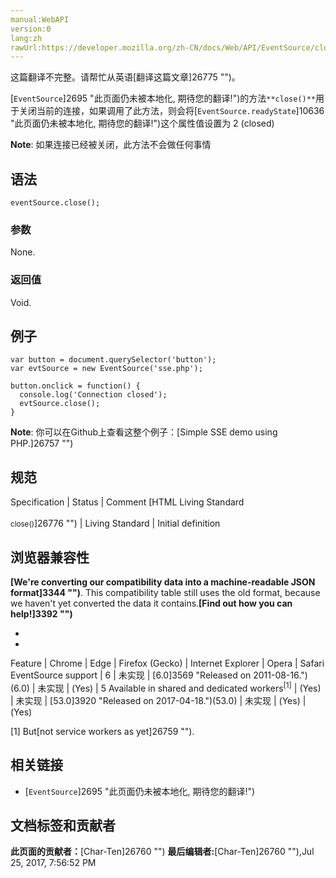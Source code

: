 ```yaml
---
manual:WebAPI
version:0
lang:zh
rawUrl:https://developer.mozilla.org/zh-CN/docs/Web/API/EventSource/close
---
```




这篇翻译不完整。请帮忙从英语[翻译这篇文章]26775 "")。







[`EventSource`]2695 "此页面仍未被本地化, 期待您的翻译!")的方法`**close()**`用于关闭当前的连接，如果调用了此方法，则会将[`EventSource.readyState`]10636 "此页面仍未被本地化, 期待您的翻译!")这个属性值设置为 2 (closed)



**Note**: 如果连接已经被关闭，此方法不会做任何事情



## **语法**<a name="语法"></a>

```
eventSource.close();
```

### 参数<a name="参数"></a>


None.


### 返回值<a name="返回值"></a>


Void.


## 例子<a name="例子"></a>

```
var button = document.querySelector('button');
var evtSource = new EventSource('sse.php');

button.onclick = function() {
  console.log('Connection closed');
  evtSource.close();
}
```


**Note**: 你可以在Github上查看这整个例子：[Simple SSE demo using PHP.]26757 "")



## 规范<a name="规范"></a>

Specification | Status | Comment 
[HTML Living Standard<br></br><small>close()</small>]26776 "") | Living Standard | Initial definition 



## 浏览器兼容性<a name="浏览器兼容性"></a>


**[We&#39;re converting our compatibility data into a machine-readable JSON format]3344 "")**. This compatibility table still uses the old format, because we haven&#39;t yet converted the data it contains.**[Find out how you can help!]3392 "")**


* 
* 

Feature | Chrome | Edge | Firefox (Gecko) | Internet Explorer | Opera | Safari 
EventSource support | 6 | 未实现 | [6.0]3569 "Released on 2011-08-16.")(6.0) | 未实现 | (Yes) | 5 
Available in shared and dedicated workers<sup>[1]</sup> | (Yes) | 未实现 | [53.0]3920 "Released on 2017-04-18.")(53.0) | 未实现 | (Yes) | (Yes) 






[1] But[not service workers as yet]26759 "").


## 相关链接<a name="相关链接"></a>

* [`EventSource`]2695 "此页面仍未被本地化, 期待您的翻译!")



## 文档标签和贡献者
**此页面的贡献者：**[Char-Ten]26760 "")
**最后编辑者:**[Char-Ten]26760 ""),<time>Jul 25, 2017, 7:56:52 PM</time>


